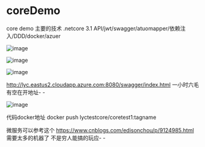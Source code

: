 # coreDemo
core demo
主要的技术
.netcore 3.1 API/jwt/swagger/atuomapper/依赖注入/DDD/docker/azuer


![image](https://user-images.githubusercontent.com/22926607/122672999-0ffd7080-d201-11eb-86d3-f8f4be38b0c0.png)

![image](https://user-images.githubusercontent.com/22926607/122673122-97e37a80-d201-11eb-86f1-7454a2231cae.png)


![image](https://user-images.githubusercontent.com/22926607/122673094-7bdfd900-d201-11eb-968c-0b883704b50e.png)

http://lyc.eastus2.cloudapp.azure.com:8080/swagger/index.html
一小时六毛 有空在开地址- -

![image](https://user-images.githubusercontent.com/22926607/122672946-c6148a80-d200-11eb-8b70-aabe4be9d260.png)


代码docker地址 docker push lyctestcore/coretest1:tagname

微服务可以参考这个
https://www.cnblogs.com/edisonchou/p/9124985.html
需要太多的机器了 不是穷人能搞的玩应- -
